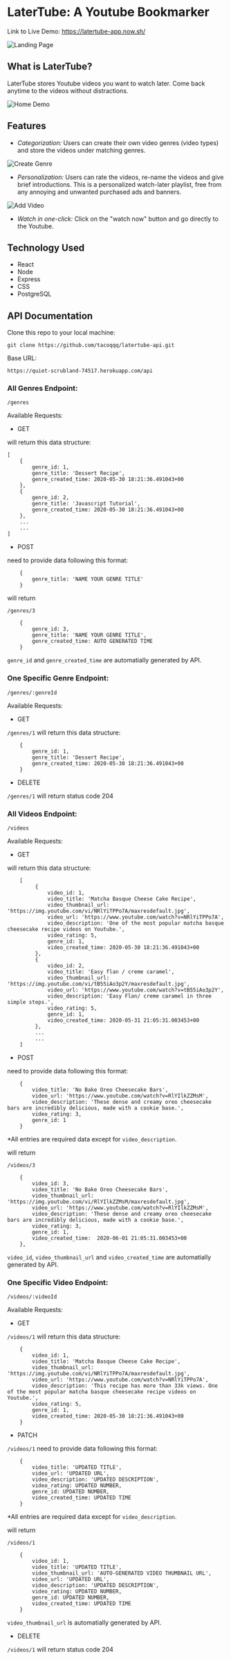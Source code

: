 # LaterTube: A Youtube Bookmarker

Link to Live Demo: https://latertube-app.now.sh/

![Landing Page](./markdown-images/landing-page.jpg)


## What is LaterTube?

LaterTube stores Youtube videos you want to watch later. Come back anytime to the videos without distractions.

![Home Demo](./markdown-images/home-demo.png)

## Features

- *Categorization:* Users can create their own video genres (video types) and store the videos under matching genres.

![Create Genre](./markdown-images/create-genre.jpg)

- *Personalization:* Users can rate the videos, re-name the videos and give brief introductions. This is a personalized watch-later playlist, free from any annoying and unwanted purchased ads and banners.

![Add Video](./markdown-images/add-video.png)

- *Watch in one-click:* Click on the "watch now" button and go directly to the Youtube.

## Technology Used
- React
- Node
- Express
- CSS
- PostgreSQL


## API Documentation
Clone this repo to your local machine:

    git clone https://github.com/tacoqqq/latertube-api.git

Base URL:

    https://quiet-scrubland-74517.herokuapp.com/api

### All Genres Endpoint: 

    /genres

Available Requests:
- GET

will return this data structure:
```
[
    {
        genre_id: 1,
        genre_title: 'Dessert Recipe',
        genre_created_time: 2020-05-30 18:21:36.491043+00
    },
    {
        genre_id: 2,
        genre_title: 'Javascript Tutorial',
        genre_created_time: 2020-05-30 18:21:36.491043+00
    },
    ...
    ...
]
```
- POST

need to provide data following this format:

```
    {
        genre_title: 'NAME YOUR GENRE TITLE'
    }
```

will return 

`/genres/3`

```
    {
        genre_id: 3,
        genre_title: 'NAME YOUR GENRE TITLE',
        genre_created_time: AUTO GENERATED TIME
    }
```

`genre_id` and `genre_created_time` are automatially generated by API.


### One Specific Genre Endpoint: 

    /genres/:genreId

Available Requests:
- GET

`/genres/1` will return this data structure:

```
    {
        genre_id: 1,
        genre_title: 'Dessert Recipe',
        genre_created_time: 2020-05-30 18:21:36.491043+00
    }
```

- DELETE

`/genres/1` will return status code 204

### All Videos Endpoint: 

    /videos

Available Requests:
- GET

will return this data structure:

```
    [
         {
             video_id: 1,
             video_title: 'Matcha Basque Cheese Cake Recipe',
             video_thumbnail_url: 'https://img.youtube.com/vi/NRlYiTPPo7A/maxresdefault.jpg',
             video_url: 'https://www.youtube.com/watch?v=NRlYiTPPo7A',
             video_description: 'One of the most popular matcha basque cheesecake recipe videos on Youtube.',
             video_rating: 5,
             genre_id: 1,
             video_created_time: 2020-05-30 18:21:36.491043+00
         },
         {
             video_id: 2,
             video_title: 'Easy flan / creme caramel',
             video_thumbnail_url: 'https://img.youtube.com/vi/tB55iAo3p2Y/maxresdefault.jpg',
             video_url: 'https://www.youtube.com/watch?v=tB55iAo3p2Y',
             video_description: 'Easy Flan/ creme caramel in three simple steps.',
             video_rating: 5,
             genre_id: 1,
             video_created_time: 2020-05-31 21:05:31.003453+00
         },
         ...
         ...
    ]
```

- POST

need to provide data following this format:

```
    {
        video_title: 'No Bake Oreo Cheesecake Bars',
        video_url: 'https://www.youtube.com/watch?v=RlYIlkZZMsM',
        video_description: 'These dense and creamy oreo cheesecake bars are incredibly delicious, made with a cookie base.',
        video_rating: 3,
        genre_id: 1
    }
```

*All entries are required data except for `video_description`.


will return 

`/videos/3`

```
    {
        video_id: 3,
        video_title: 'No Bake Oreo Cheesecake Bars',
        video_thumbnail_url: 'https://img.youtube.com/vi/RlYIlkZZMsM/maxresdefault.jpg',
        video_url: 'https://www.youtube.com/watch?v=RlYIlkZZMsM',
        video_description: 'These dense and creamy oreo cheesecake bars are incredibly delicious, made with a cookie base.',
        video_rating: 3,
        genre_id: 1,
        video_created_time:  2020-06-01 21:05:31.003453+00
    },
```
`video_id`, `video_thumbnail_url` and `video_created_time` are automatially generated by API.

### One Specific Video Endpoint:

    /videos/:videoId

Available Requests:

- GET

`/videos/1` will return this data structure:

```
    {
        video_id: 1,
        video_title: 'Matcha Basque Cheese Cake Recipe',
        video_thumbnail_url: 'https://img.youtube.com/vi/NRlYiTPPo7A/maxresdefault.jpg',
        video_url: 'https://www.youtube.com/watch?v=NRlYiTPPo7A',
        video_description: 'This recipe has more than 33k views. One of the most popular matcha basque cheesecake recipe videos on Youtube.',
        video_rating: 5,
        genre_id: 1,
        video_created_time: 2020-05-30 18:21:36.491043+00
    }
```

- PATCH

`/videos/1` need to provide data following this format:

```
    {
        video_title: 'UPDATED TITLE',
        video_url: 'UPDATED URL',
        video_description: 'UPDATED DESCRIPTION',
        video_rating: UPDATED NUMBER,
        genre_id: UPDATED NUMBER,
        video_created_time: UPDATED TIME
    }
```
*All entries are required data except for `video_description`.

will return 

`/videos/1`

```
    {
        video_id: 1,
        video_title: 'UPDATED TITLE',
        video_thumbnail_url: 'AUTO-GENERATED VIDEO THUMBNAIL URL',
        video_url: 'UPDATED URL',
        video_description: 'UPDATED DESCRIPTION',
        video_rating: UPDATED NUMBER,
        genre_id: UPDATED NUMBER,
        video_created_time: UPDATED TIME
    }
```
`video_thumbnail_url` is automatially generated by API.

- DELETE

`/videos/1` will return status code 204